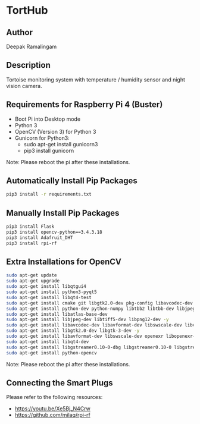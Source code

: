 # TortHub
## Author
Deepak Ramalingam

## Description
Tortoise monitoring system with temperature / humidity sensor and night vision camera.

## Requirements for Raspberry Pi 4 (Buster)
* Boot Pi into Desktop mode
* Python 3
* OpenCV (Version 3) for Python 3
* Gunicorn for Python3:
  * sudo apt-get install gunicorn3
  * pip3 install gunicorn

Note: Please reboot the pi after these installations.

## Automatically Install Pip Packages
```sh
pip3 install -r requirements.txt
```

## Manually Install Pip Packages
```sh
pip3 install Flask
pip3 install opencv-python==3.4.3.18
pip3 install Adafruit_DHT
pip3 install rpi-rf
```

## Extra Installations for OpenCV
```sh
sudo apt-get update
sudo apt-get upgrade
sudo apt-get install libqtgui4
sudo apt-get install python3-pyqt5
sudo apt-get install libqt4-test
sudo apt-get install cmake git libgtk2.0-dev pkg-config libavcodec-dev
sudo apt-get install python-dev python-numpy libtbb2 libtbb-dev libjpeg-dev libpng-dev libtiff-dev libjasper-dev libdc1394-22-dev
sudo apt-get install libatlas-base-dev
sudo apt-get install libjpeg-dev libtiff5-dev libpng12-dev -y
sudo apt-get install libavcodec-dev libavformat-dev libswscale-dev libv4l-dev -y
sudo apt-get install libgtk2.0-dev libgtk-3-dev -y
sudo apt-get install libavformat-dev libswscale-dev openexr libopenexr-dev
sudo apt-get install libqt4-dev
sudo apt-get install libgstreamer0.10-0-dbg libgstreamer0.10-0 libgstreamer0.10-dev libgstreamer-plugins-base0.10-dev
sudo apt-get install python-opencv
```

Note: Please reboot the pi after these installations.

## Connecting the Smart Plugs
Please refer to the following resources:
* https://youtu.be/Xe5Bj_N4Crw
* https://github.com/milaq/rpi-rf
